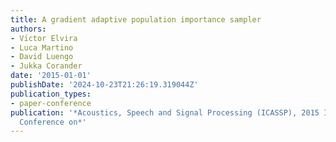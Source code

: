 ```yaml
---
title: A gradient adaptive population importance sampler
authors:
- Vı́ctor Elvira
- Luca Martino
- David Luengo
- Jukka Corander
date: '2015-01-01'
publishDate: '2024-10-23T21:26:19.319044Z'
publication_types:
- paper-conference
publication: '*Acoustics, Speech and Signal Processing (ICASSP), 2015 IEEE International
  Conference on*'
---
```

